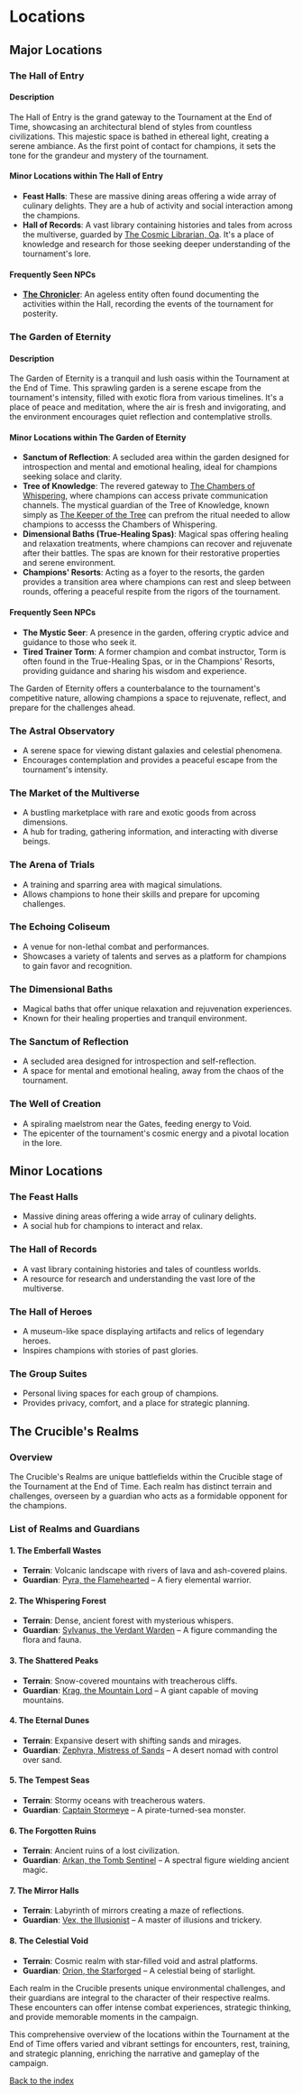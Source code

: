 # Locations

## Major Locations

### The Hall of Entry

#### Description
The Hall of Entry is the grand gateway to the Tournament at the End of Time, showcasing an architectural blend of styles from countless civilizations. This majestic space is bathed in ethereal light, creating a serene ambiance. As the first point of contact for champions, it sets the tone for the grandeur and mystery of the tournament.

#### Minor Locations within The Hall of Entry
- **Feast Halls**: These are massive dining areas offering a wide array of culinary delights. They are a hub of activity and social interaction among the champions.
- **Hall of Records**: A vast library containing histories and tales from across the multiverse, guarded by [The Cosmic Librarian, Oa](/npcs#oa-the-cosmic-librarian). It's a place of knowledge and research for those seeking deeper understanding of the tournament's lore.

#### Frequently Seen NPCs
- **[The Chronicler](/npcs#the-chronicler)**: An ageless entity often found documenting the activities within the Hall, recording the events of the tournament for posterity.

### The Garden of Eternity

#### Description
The Garden of Eternity is a tranquil and lush oasis within the Tournament at the End of Time. This sprawling garden is a serene escape from the tournament's intensity, filled with exotic flora from various timelines. It's a place of peace and meditation, where the air is fresh and invigorating, and the environment encourages quiet reflection and contemplative strolls.

#### Minor Locations within The Garden of Eternity
- **Sanctum of Reflection**: A secluded area within the garden designed for introspection and mental and emotional healing, ideal for champions seeking solace and clarity.
- **Tree of Knowledge**: The revered gateway to [The Chambers of Whispering](/locations#chambers-of-whispering), where champions can access private communication channels. The mystical guardian of the Tree of Knowledge, known simply as [The Keeper of the Tree](/npcs#the-keeper-of-the-tree) can prefrom the ritual needed to allow champions to accesss the Chambers of Whispering.
- **Dimensional Baths (True-Healing Spas)**: Magical spas offering healing and relaxation treatments, where champions can recover and rejuvenate after their battles. The spas are known for their restorative properties and serene environment.
- **Champions' Resorts**: Acting as a foyer to the resorts, the garden provides a transition area where champions can rest and sleep between rounds, offering a peaceful respite from the rigors of the tournament.

#### Frequently Seen NPCs
- **The Mystic Seer**: A presence in the garden, offering cryptic advice and guidance to those who seek it.
- **Tired Trainer Torm**: A former champion and combat instructor, Torm is often found in the True-Healing Spas, or in the Champions' Resorts, providing guidance and sharing his wisdom and experience.

The Garden of Eternity offers a counterbalance to the tournament's competitive nature, allowing champions a space to rejuvenate, reflect, and prepare for the challenges ahead.

### The Astral Observatory
- A serene space for viewing distant galaxies and celestial phenomena.
- Encourages contemplation and provides a peaceful escape from the tournament's intensity.

### The Market of the Multiverse
- A bustling marketplace with rare and exotic goods from across dimensions.
- A hub for trading, gathering information, and interacting with diverse beings.

### The Arena of Trials
- A training and sparring area with magical simulations.
- Allows champions to hone their skills and prepare for upcoming challenges.

### The Echoing Coliseum
- A venue for non-lethal combat and performances.
- Showcases a variety of talents and serves as a platform for champions to gain favor and recognition.

### The Dimensional Baths
- Magical baths that offer unique relaxation and rejuvenation experiences.
- Known for their healing properties and tranquil environment.

### The Sanctum of Reflection
- A secluded area designed for introspection and self-reflection.
- A space for mental and emotional healing, away from the chaos of the tournament.


### The Well of Creation
- A spiraling maelstrom near the Gates, feeding energy to Void.
- The epicenter of the tournament's cosmic energy and a pivotal location in the lore.

## Minor Locations

### The Feast Halls
- Massive dining areas offering a wide array of culinary delights.
- A social hub for champions to interact and relax.

### The Hall of Records
- A vast library containing histories and tales of countless worlds.
- A resource for research and understanding the vast lore of the multiverse.

### The Hall of Heroes
- A museum-like space displaying artifacts and relics of legendary heroes.
- Inspires champions with stories of past glories.

### The Group Suites
- Personal living spaces for each group of champions.
- Provides privacy, comfort, and a place for strategic planning.

## The Crucible's Realms

### Overview
The Crucible's Realms are unique battlefields within the Crucible stage of the Tournament at the End of Time. Each realm has distinct terrain and challenges, overseen by a guardian who acts as a formidable opponent for the champions.

### List of Realms and Guardians

#### 1. The Emberfall Wastes
- **Terrain**: Volcanic landscape with rivers of lava and ash-covered plains.
- **Guardian**: [Pyra, the Flamehearted](/main_npcs/pyra.md#overview) – A fiery elemental warrior.

#### 2. The Whispering Forest
- **Terrain**: Dense, ancient forest with mysterious whispers.
- **Guardian**: [Sylvanus, the Verdant Warden](/main_npcs/sylvanus.md#overview) – A figure commanding the flora and fauna.

#### 3. The Shattered Peaks
- **Terrain**: Snow-covered mountains with treacherous cliffs.
- **Guardian**: [Krag, the Mountain Lord](/main_npcs/krag.md#overview) – A giant capable of moving mountains.

#### 4. The Eternal Dunes
- **Terrain**: Expansive desert with shifting sands and mirages.
- **Guardian**: [Zephyra, Mistress of Sands](/main_npcs/zephyra.md#overview) – A desert nomad with control over sand.

#### 5. The Tempest Seas
- **Terrain**: Stormy oceans with treacherous waters.
- **Guardian**: [Captain Stormeye](/main_npcs/stormeye.md#overview) – A pirate-turned-sea monster.

#### 6. The Forgotten Ruins
- **Terrain**: Ancient ruins of a lost civilization.
- **Guardian**: [Arkan, the Tomb Sentinel](/main_npcs/arkan.md#overview) – A spectral figure wielding ancient magic.

#### 7. The Mirror Halls
- **Terrain**: Labyrinth of mirrors creating a maze of reflections.
- **Guardian**: [Vex, the Illusionist](/main_npcs/vex.md#overview) – A master of illusions and trickery.

#### 8. The Celestial Void
- **Terrain**: Cosmic realm with star-filled void and astral platforms.
- **Guardian**: [Orion, the Starforged](/main_npcs/orion.md#overview) – A celestial being of starlight.

Each realm in the Crucible presents unique environmental challenges, and their guardians are integral to the character of their respective realms. These encounters can offer intense combat experiences, strategic thinking, and provide memorable moments in the campaign.


This comprehensive overview of the locations within the Tournament at the End of Time offers varied and vibrant settings for encounters, rest, training, and strategic planning, enriching the narrative and gameplay of the campaign.

[Back to the index](/index#index)